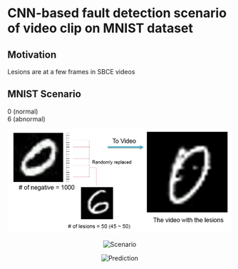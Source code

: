 # CNN-based fault detection scenario of video clip on MNIST dataset

## Motivation

Lesions are at a few frames in SBCE videos 

## MNIST Scenario

0 (normal) <br>
6 (abnormal)


 ![Scenario](./results/scenario.PNG)





<p align="center">
<img alt="Scenario" src="https://github.com/YunseobHwang/CNN_based_fault_detection_scenario_of_video_clip_on_MNIST_dataset/blob/master/results/scenario.PNG" />
<br>
  
<p align="center">
<img alt="Prediction" src="https://github.com/YunseobHwang/CNN_based_fault_detection_scenario_of_video_clip_on_MNIST_dataset/blob/master/results/prediction.PNG" />
<br>
  
